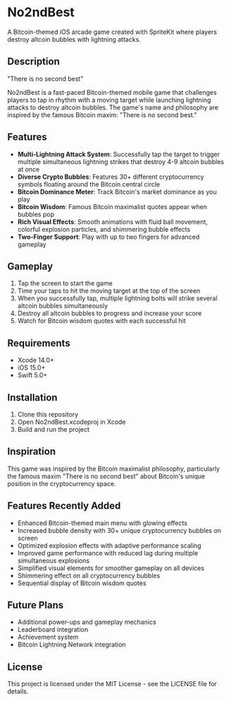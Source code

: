 # No2ndBest

A Bitcoin-themed iOS arcade game created with SpriteKit where players destroy altcoin bubbles with lightning attacks.

## Description

"There is no second best"

No2ndBest is a fast-paced Bitcoin-themed mobile game that challenges players to tap in rhythm with a moving target while launching lightning attacks to destroy altcoin bubbles. The game's name and philosophy are inspired by the famous Bitcoin maxim: "There is no second best."

## Features

- **Multi-Lightning Attack System**: Successfully tap the target to trigger multiple simultaneous lightning strikes that destroy 4-9 altcoin bubbles at once
- **Diverse Crypto Bubbles**: Features 30+ different cryptocurrency symbols floating around the Bitcoin central circle
- **Bitcoin Dominance Meter**: Track Bitcoin's market dominance as you play
- **Bitcoin Wisdom**: Famous Bitcoin maximalist quotes appear when bubbles pop
- **Rich Visual Effects**: Smooth animations with fluid ball movement, colorful explosion particles, and shimmering bubble effects
- **Two-Finger Support**: Play with up to two fingers for advanced gameplay

## Gameplay

1. Tap the screen to start the game
2. Time your taps to hit the moving target at the top of the screen
3. When you successfully tap, multiple lightning bolts will strike several altcoin bubbles simultaneously
4. Destroy all altcoin bubbles to progress and increase your score
5. Watch for Bitcoin wisdom quotes with each successful hit

## Requirements

- Xcode 14.0+
- iOS 15.0+
- Swift 5.0+

## Installation

1. Clone this repository
2. Open No2ndBest.xcodeproj in Xcode
3. Build and run the project

## Inspiration

This game was inspired by the Bitcoin maximalist philosophy, particularly the famous maxim "There is no second best" about Bitcoin's unique position in the cryptocurrency space.

## Features Recently Added

- Enhanced Bitcoin-themed main menu with glowing effects
- Increased bubble density with 30+ unique cryptocurrency bubbles on screen
- Optimized explosion effects with adaptive performance scaling
- Improved game performance with reduced lag during multiple simultaneous explosions
- Simplified visual elements for smoother gameplay on all devices
- Shimmering effect on all cryptocurrency bubbles
- Sequential display of Bitcoin wisdom quotes

## Future Plans

- Additional power-ups and gameplay mechanics
- Leaderboard integration
- Achievement system
- Bitcoin Lightning Network integration

## License

This project is licensed under the MIT License - see the LICENSE file for details.
